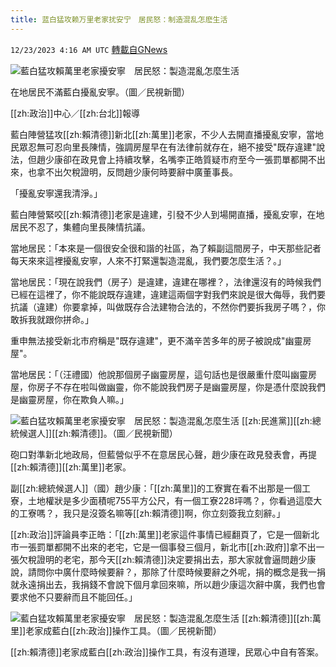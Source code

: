 ```yaml
---
title: 蓝白猛攻赖万里老家扰安宁　居民怒：制造混乱怎麽生活
---
```

`12/23/2023 4:16 AM UTC` [轉載自GNews](https://gnews.org/articles/2142882)

![藍白猛攻賴萬里老家擾安寧　居民怒：製造混亂怎麼生活](https://cdn.ftvnews.com.tw/manasystem/FileData/News/2a3b56b4-8849-4586-9ef1-34ea8d6944fe.jpg "藍白猛攻賴萬里老家擾安寧　居民怒：製造混亂怎麼生活")

在地居民不滿藍白擾亂安寧。（圖／民視新聞）

[[zh:政治]]中心／[[zh:台北]]報導

藍白陣營猛攻[[zh:賴清德]]新北[[zh:萬里]]老家，不少人去開直播擾亂安寧，當地民眾忍無可忍向里長陳情，強調房屋早在有法律前就存在，絕不接受&quot;既存違建&quot;說法，但趙少康卻在政見會上持續攻擊，名嘴李正皓質疑市府至今一張罰單都開不出來，也拿不出欠稅證明，反問趙少康何時要辭中廣董事長。

「擾亂安寧還我清淨。」

藍白陣營緊咬[[zh:賴清德]]老家是違建，引發不少人到場開直播，擾亂安寧，在地居民不忍了，集體向里長陳情抗議。

當地居民：「本來是一個很安全很和諧的社區，為了賴副這間房子，中天那些記者每天來來這裡擾亂安寧，人來不打緊還製造混亂，我們要怎麼生活？。」

當地居民：「現在說我們（房子）是違建，違建在哪裡？，法律還沒有的時候我們已經在這裡了，你不能說既存違建，違建這兩個字對我們來說是很大侮辱，我們要抗議（違建）你要拿掉，叫做既存合法建物合法的，不然你們要拆我房子嗎？，你敢拆我就跟你拼命。」

重申無法接受新北市府稱是&quot;既存違建&quot;，更不滿辛苦多年的房子被說成&quot;幽靈房屋&quot;。

當地居民：「（汪禮國）他說那個房子幽靈房屋，這句話也是很嚴重什麼叫幽靈房屋，你房子不存在啦叫做幽靈，你不能說我們房子是幽靈房屋，你是憑什麼說我們是幽靈房屋，你在欺負人嘛。」

![藍白猛攻賴萬里老家擾安寧　居民怒：製造混亂怎麼生活](https://cdn.ftvnews.com.tw/summernotefiles/News/7e6bb17d-5819-4e7e-ad9c-b59f240409cc.jpg "藍白猛攻賴萬里老家擾安寧　居民怒：製造混亂怎麼生活") [[zh:民進黨]][[zh:總統候選人]][[zh:賴清德]]。（圖／民視新聞）

砲口對準新北地政局，但藍營似乎不在意居民心聲，趙少康在政見發表會，再提[[zh:賴清德]][[zh:萬里]]老家。

副[[zh:總統候選人]]（國）趙少康：「[[zh:萬里]]的工寮實在看不出那是一個工寮，土地權狀是多少面積呢755平方公尺，有一個工寮228坪嗎？，你看過這麼大的工寮嗎？，我只是沒簽名嘛等[[zh:賴清德]]啊，你立刻簽我立刻辭。」

[[zh:政治]]評論員李正皓：「[[zh:萬里]]老家這件事情已經翻頁了，它是一個新北市一張罰單都開不出來的老宅，它是一個事發三個月，新北市[[zh:政府]]拿不出一張欠稅證明的老宅，那今天[[zh:賴清德]]決定要捐出去，那大家就會逼問趙少康說，請問你中廣什麼時候要辭？，那除了什麼時候要辭之外呢，捐的概念是我一捐就永遠捐出去，我捐錢不會說下個月拿回來嘛，所以趙少康這次辭中廣，我們也會要求他不只要辭而且不能回任。」

![藍白猛攻賴萬里老家擾安寧　居民怒：製造混亂怎麼生活](https://cdn.ftvnews.com.tw/summernotefiles/News/045c00c1-e7f0-431b-9b6f-f410c39b4b44.jpg "藍白猛攻賴萬里老家擾安寧　居民怒：製造混亂怎麼生活") [[zh:賴清德]][[zh:萬里]]老家成藍白[[zh:政治]]操作工具。（圖／民視新聞）

[[zh:賴清德]]老家成藍白[[zh:政治]]操作工具，有沒有道理，民眾心中自有答案。
